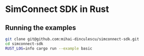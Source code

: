 # SimConnect SDK in Rust

## Running the examples

```bash
git clone git@github.com:mihai-dinculescu/simconnect-sdk.git
cd simconnect-sdk
RUST_LOG=info cargo run --example basic
```

